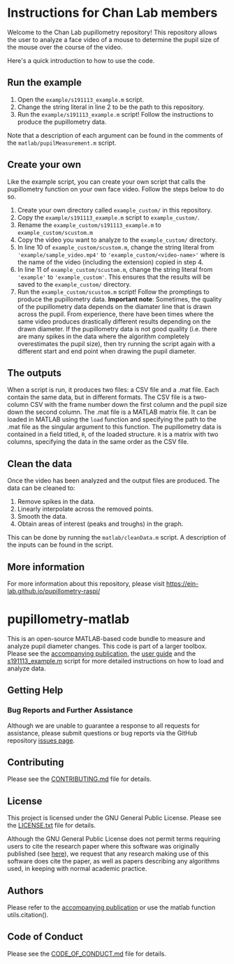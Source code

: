 # Instructions for Chan Lab members

Welcome to the Chan Lab pupillometry repository! This repository allows the
user to analyze a face video of a mouse to determine the pupil size of the
mouse over the course of the video.

Here's a quick introduction to how to use the code.

## Run the example

1. Open the `example/s191113_example.m` script.
2. Change the string literal in line 2 to be the path to this repository.
3. Run the `example/s191113_example.m` script! Follow the instructions to
   produce the pupillometry data.

Note that a description of each argument can be found in the comments of
the `matlab/pupilMeasurement.m` script.

## Create your own

Like the example script, you can create your own script that calls the
pupillometry function on your own face video. Follow the steps below to do
so.

1. Create your own directory called `example_custom/` in this repository.
2. Copy the `example/s191113_example.m` script to `example_custom/`.
3. Rename the `example_custom/s191113_example.m` to
   `example_custom/scustom.m`
4. Copy the video you want to analyze to the `example_custom/` directory.
5. In line 10 of `example_custom/scustom.m`, change the string literal from
   `'example/sample_video.mp4'` to `'example_custom/<video-name>'` where
   <video-name> is the name of the video (including the extension) copied
   in step 4.
6. In line 11 of `example_custom/scustom.m`, change the string literal from
   `'example'` to `'example_custom'`. This ensures that the results will be
   saved to the `example_custom/` directory.
7. Run the `example_custom/scustom.m` script! Follow the promptings to
   produce the pupillometry data. **Important note**: Sometimes, the
   quality of the pupillometry data depends on the diamater line that is
   drawn across the pupil. From experience, there have been times where the
   same video produces drastically different results depending on the
   drawn diameter. If the pupillometry data is not good quality (i.e. there
   are many spikes in the data where the algorithm completely overestimates
   the pupil size), then try running the script again with a different
   start and end point when drawing the pupil diameter.

## The outputs

When a script is run, it produces two files: a CSV file and a .mat file.
Each contain the same data, but in different formats. The CSV file is a
two-column CSV with the frame number down the first column and the pupil
size down the second column. The .mat file is a MATLAB matrix file. It can
be loaded in MATLAB using the `load` function and specifying the path to
the .mat file as the singular argument to this function. The pupillometry
data is contained in a field titled, `R`, of the loaded structure. `R` is
a matrix with two columns, specifying the data in the same order as the CSV
file.

## Clean the data

Once the video has been analyzed and the output files are produced. The
data can be cleaned to:

1. Remove spikes in the data.
2. Linearly interpolate across the removed points.
3. Smooth the data.
4. Obtain areas of interest (peaks and troughs) in the graph.

This can be done by running the `matlab/cleanData.m` script. A description
of the inputs can be found in the script.

## More information

For more information about this repository, please visit
https://ein-lab.github.io/pupillometry-raspi/

pupillometry-matlab
=====

This is an open-source MATLAB-based code bundle to measure and analyze pupil diameter changes. This code is part of a larger toolbox. Please see the [accompanying publication](https://www.nature.com/articles/s41596-020-0324-6), the [user guide](https://ein-lab.github.io/pupillometry-raspi) and the [s191113_example.m](https://github.com/EIN-lab/pupillometry-matlab/blob/master/s191113_example.m) script for more detailed instructions on how to load and analyze data.

Getting Help
------------

### Bug Reports and Further Assistance

Although we are unable to guarantee a response to all requests for assistance, please submit questions or bug reports via the GitHub repository [issues page](https://github.com/EIN-lab/pupillometry-matlab/issues).

Contributing
------------

Please see the [CONTRIBUTING.md](https://github.com/EIN-lab/pupillometry-matlab/tree/master/CONTRIBUTING.md) file for details.

License
-------

This project is licensed under the GNU General Public License. Please see the [LICENSE.txt](https://github.com/EIN-lab/pupillometry-matlab/tree/master/LICENSE.txt) file for details.

Although the GNU General Public License does not permit terms requiring users to cite the research paper where this software was originally published (see [here](https://www.gnu.org/licenses/gpl-faq.en.html#RequireCitation)), we request that any research making use of this software does cite the paper, as well as papers describing any algorithms used, in keeping with normal academic practice.

Authors
-------

Please refer to the [accompanying publication](https://www.nature.com/articles/s41596-020-0324-6) or use the matlab function utils.citation().

Code of Conduct
-------

Please see the [CODE_OF_CONDUCT.md](https://github.com/EIN-lab/pupillometry-matlab/tree/master/CODE_OF_CONDUCT.md) file for details.
